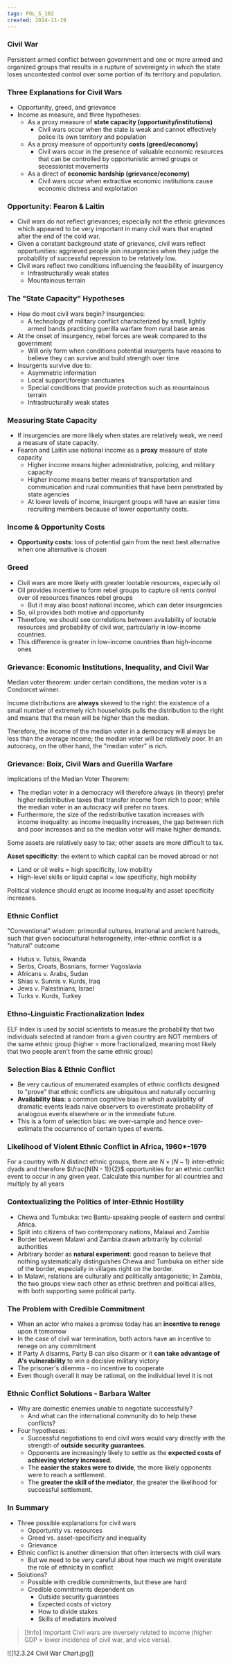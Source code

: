 ```yaml
---
tags: POL_S_102
created: 2024-11-19
---
```


### Civil War

Persistent armed conflict between government and one or more armed and organized groups that results in a rupture of sovereignty in which the state loses uncontested control over some portion of its territory and population.

### Three Explanations for Civil Wars

- Opportunity, greed, and grievance
- Income as measure, and three hypotheses:
	- As a proxy measure of **state capacity (opportunity/institutions)**
		- Civil wars occur when the state is weak and cannot effectively police its own territory and population
	- As a proxy measure of opportunity **costs (greed/economy)**
		- Civil wars occur in the presence of valuable economic resources that can be controlled by opportunistic armed groups or secessionist movements
	- As a direct of **economic hardship (grievance/economy)**
		- Civil wars occur when extractive economic institutions cause economic distress and exploitation

### Opportunity: Fearon & Laitin

- Civil wars do not reflect grievances; especially not the ethnic grievances which appeared to be very important in many civil wars that erupted after the end of the cold war.
- Given a constant background state of grievance, civil wars reflect opportunities: aggrieved people join insurgencies when they judge the probability of successful repression to be relatively low.
- Civil wars reflect two conditions influencing the feasibility of insurgency
	- Infrastructurally weak states
	- Mountainous terrain

### The "State Capacity" Hypotheses

- How do most civil wars begin? Insurgencies:
	- A technology of military conflict characterized by small, lightly armed bands practicing guerilla warfare from rural base areas
- At the onset of insurgency, rebel forces are weak compared to the government
	- Will only form when conditions potential insurgents have reasons to believe they can survive and build strength over time
- Insurgents survive due to:
	- Asymmetric information
	- Local support/foreign sanctuaries
	- Special conditions that provide protection such as mountainous terrain
	- Infrastructurally weak states

### Measuring State Capacity

- If insurgencies are more likely when states are relatively weak, we need a measure of state capacity.
- Fearon and Laitin use national income as a **proxy** measure of state capacity
	- Higher income means higher administrative, policing, and military capacity
	- Higher income means better means of transportation and communication and rural communities that have been penetrated by state agencies
	- At lower levels of income, insurgent groups will have an easier time recruiting members because of lower opportunity costs.

### Income & Opportunity Costs

- **Opportunity costs**: loss of potential gain from the next best alternative when one alternative is chosen

### Greed

- Civil wars are more likely with greater lootable resources, especially oil
- Oil provides incentive to form rebel groups to capture oil rents control over oil resources finances rebel groups
	- But it may also boost national income, which can deter insurgencies
- So, oil provides both motive and opportunity
- Therefore, we should see correlations between availability of lootable resources and probability of civil war, particularly in low-income countries.
- This difference is greater in low-income countries than high-income ones

### Grievance: Economic Institutions, Inequality, and Civil War

Median voter theorem: under certain conditions, the median voter is a Condorcet winner.

Income distributions are **always** skewed to the right: the existence of a small number of extremely rich households pulls the distribution to the right and means that the mean will be higher than the median.

Therefore, the income of the median voter in a democracy will always be less than the average income; the median voter will be relatively poor. In an autocracy, on the other hand, the "median voter" is rich.

### Grievance: Boix, Civil Wars and Guerilla Warfare

Implications of the Median Voter Theorem:
- The median voter in a democracy will therefore always (in theory) prefer higher redistributive taxes that transfer income from rich to poor; while the median voter in an autocracy will prefer no taxes.
- Furthermore, the size of the redistributive taxation increases with income inequality: as income inequality increases, the gap between rich and poor increases and so the median voter will make higher demands.

Some assets are relatively easy to tax; other assets are more difficult to tax.

**Asset specificity**: the extent to which capital can be moved abroad or not
- Land or oil wells = high specificity, low mobility
- High-level skills or liquid capital = low specificity, high mobility

Political violence should erupt as income inequality and asset specificity increases.

### Ethnic Conflict

"Conventional" wisdom: primordial cultures, irrational and ancient hatreds, such that given sociocultural heterogeneity, inter-ethnic conflict is a "natural" outcome

- Hutus v. Tutsis, Rwanda
- Serbs, Croats, Bosnians, former Yugoslavia
- Africans v. Arabs, Sudan
- Shias v. Sunnis v. Kurds, Iraq
- Jews v. Palestinians, Israel
- Turks v. Kurds, Turkey

### Ethno-Linguistic Fractionalization Index

ELF index is used by social scientists to measure the probability that two individuals selected at random from a given country are NOT members of the same ethnic group (higher = more fractionalized, meaning most likely that two people aren't from the same ethnic group)

### Selection Bias & Ethnic Conflict

- Be very cautious of enumerated examples of ethnic conflicts designed to "prove" that ethnic conflicts are ubiquitous and naturally occurring
- **Availability bias**: a common cognitive bias in which availability of dramatic events leads naive observers to overestimate probability of analogous events elsewhere or in the immediate future.
- This is a form of selection bias: we over-sample and hence over-estimate the occurrence of certain types of events.

### Likelihood of Violent Ethnic Conflict in Africa, 1960*-1979

For a country with $N$ distinct ethnic groups, there are $N \times (N - 1)$ inter-ethnic dyads and therefore $\frac{N(N - 1)}{2}$ opportunities for an ethnic conflict event to occur in any given year. Calculate this number for all countries and multiply by all years

### Contextualizing the Politics of Inter-Ethnic Hostility

- Chewa and Tumbuka: two Bantu-speaking people of eastern and central Africa.
- Split into citizens of two contemporary nations, Malawi and Zambia
- Border between Malawi and Zambia drawn arbitrarily by colonial authorities
- Arbitrary border as **natural experiment**: good reason to believe that nothing systematically distinguishes Chewa and Tumbuka on either side of the border, especially in villages right on the border.
- In Malawi, relations are culturally and politically antagonistic; In Zambia, the two groups view each other as ethnic brethren and political allies, with both supporting same political party.

### The Problem with Credible Commitment

- When an actor who makes a promise today has an **incentive to renege** upon it tomorrow
- In the case of civil war termination, both actors have an incentive to renege on any commitment
- If Party A disarms, Party B can also disarm or it **can take advantage of A's vulnerability** to win a decisive military victory
- The prisoner's dilemma - no incentive to cooperate
- Even though overall it may be rational, on the individual level it is not

### Ethnic Conflict Solutions - Barbara Walter

- Why are domestic enemies unable to negotiate successfully?
	- And what can the international community do to help these conflicts?
- Four hypotheses:
	- Successful negotiations to end civil wars would vary directly with the strength of **outside security guarantees**.
	- Opponents are increasingly likely to settle as the **expected costs of achieving victory increased**.
	- The **easier the stakes were to divide**, the more likely opponents were to reach a settlement.
	- The **greater the skill of the mediator**, the greater the likelihood for successful settlement.

### In Summary

- Three possible explanations for civil wars
	- Opportunity vs. resources
	- Greed vs. asset-specificity and inequality
	- Grievance
- Ethnic conflict is another dimension that often intersects with civil wars
	- But we need to be very careful about how much we might overstate the role of ethnicity in conflict
- Solutions?
	- Possible with credible commitments, but these are hard
	- Credible commitments dependent on
		- Outside security guarantees
		- Expected costs of victory
		- How to divide stakes
		- Skills of mediators involved

> [!info] Important
> Civil wars are inversely related to income (higher GDP = lower incidence of civil war, and vice versa).

![[12.3.24 Civil War Chart.jpg]]